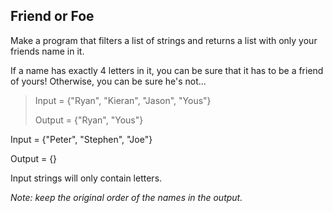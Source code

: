 ## Friend or Foe
Make a program that filters a list of strings and returns a list with only your friends name in it.

If a name has exactly 4 letters in it, you can be sure that it has to be a friend of yours! Otherwise, you can be sure he's not...

> Input = {"Ryan", "Kieran", "Jason", "Yous"}
> 
> Output = {"Ryan", "Yous"}

Input = {"Peter", "Stephen", "Joe"}

Output = {}

Input strings will only contain letters. 

*Note: keep the original order of the names in the output.*
